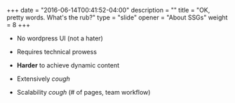 +++
date = "2016-06-14T00:41:52-04:00"
description = ""
title = "OK, pretty words. What's the rub?"
type = "slide"
opener = "About SSGs"
weight = 8
+++

- No wordpress UI
(not a hater)

- Requires technical prowess

- **Harder** to achieve dynamic content

- Extensively *cough*

- Scalability *cough*
(# of pages, team workflow)








